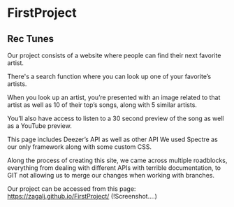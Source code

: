 # FirstProject

## Rec Tunes

 Our project consists of a website where people can find their next favorite artist.

 There's a search function where you can look up one of your favorite’s artists. 

 When you look up an artist, you’re presented with an image related to that artist as well as 10 of their top’s songs, along with 5 similar artists.

 You’ll also have access to listen to a 30 second preview of the song as well as a YouTube preview.

 This page includes Deezer’s API as well as other API
 We used Spectre as our only framework along with some custom CSS.

 Along the process of creating this site, we came across multiple roadblocks, everything from dealing with different APIs with terrible documentation, to GIT not allowing us to merge our changes when working with branches.

 Our project can be accessed from this page:
 https://zagalj.github.io/FirstProject/
 (!Screenshot....)
